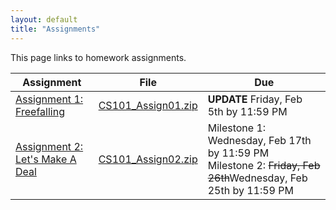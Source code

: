 ```yaml
---
layout: default
title: "Assignments"
---
```


This page links to homework assignments.

Assignment | File | Due
---------- | ---- | ---
[Assignment 1: Freefalling](assign01.html) | [CS101\_Assign01.zip](CS101_Assign01.zip) | **UPDATE** Friday, Feb 5th by 11:59 PM
[Assignment 2: Let's Make A Deal](assign02.html) | [CS101\_Assign02.zip](CS101_Assign02.zip) | Milestone 1: Wednesday, Feb 17th by 11:59 PM<br>Milestone 2: <strike>Friday, Feb 26th</strike>Wednesday, Feb 25th by 11:59 PM





<!--
[Assignment 2: Let's Make A Deal](assign02.html) | [CS101\_Assign02.zip](CS101_Assign02.zip) | Milestone 1: Wednesday, Feb 11th by 11:59 PM<br>Milestone 2: <strike>Tuesday, Feb 24th</strike>Wednesday, Feb 25th by 11:59 PM
[Assignment 3: Take Me Out To The Ballgame](assign03.html) | [CS101\_Assign03.zip](CS101_Assign03.zip) | Friday, Mar 13th by 11:59 PM
[Assignment 4: Calendar Computations](assign04.html) | [CS101\_Assign04.zip](CS101_Assign04.zip) | Thursday, March 26th by 11:59 PM
[Assignment 5: Conway's Game of Life](assign05.html) | [CS101\_Assign05.zip](CS101_Assign05.zip) | Milestone 1: <strike>Friday, April 10th</strike> Monday, April 13th by 11:59 PM<br>Milestone 2: <strike>Friday, April 17th</strike> Monday, April 20th by 11:59 PM
[Assignment 6: Snake](assign06.html) | [CS101\_Assign06.zip](CS101_Assign06.zip) | Tuesday, May 5th by 11:59 PM
-->

<!-- vim:set wrap: ­-->
<!-- vim:set linebreak: -->
<!-- vim:set nolist: -->
